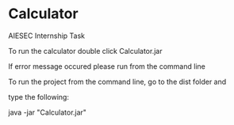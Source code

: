 # Calculator
AIESEC Internship Task

To run the calculator double click Calculator.jar 

If error message occured please run from the command line

To run the project from the command line, go to the dist folder and

type the following:

java -jar "Calculator.jar" 
